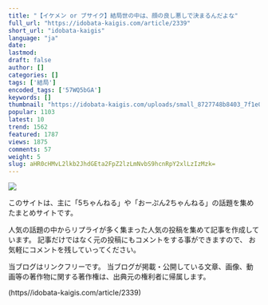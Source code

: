 ```yaml
---
title: "【イケメン or ブサイク】結局世の中は、顔の良し悪しで決まるんだよな"
full_url: "https://idobata-kaigis.com/article/2339"
short_url: "idobata-kaigis"
language: "ja"
date: 
lastmod: 
draft: false
author: []
categories: []
tags: ['結局']
encoded_tags: ['57WQ5bGA']
keywords: []
thumbnail: "https://idobata-kaigis.com/uploads/small_8727748b8403_7f1e044c91.jpg"
popular: 1103
latest: 10
trend: 1562
featured: 1787
views: 1875
comments: 57
weight: 5
slug: aHR0cHMvL2lkb2JhdGEta2FpZ2lzLmNvbS9hcnRpY2xlLzIzMzk=
---
```


![](https://idobata-kaigis.com/uploads/small_8727748b8403_7f1e044c91.jpg)

<div><p class=''>このサイトは、主に「5ちゃんねる」や「おーぷん2ちゃんねる」の話題を集めたまとめサイトです。</p><p>人気の話題の中からリプライが多く集まった人気の投稿を集めて記事を作成しています。 記事だけではなく元の投稿にもコメントをする事ができますので、 お気軽にコメントを残していってください。</p><p class=''>当ブログはリンクフリーです。 当ブログが掲載・公開している文章、画像、動画等の著作物に関する著作権は、出典元の権利者に帰属します。</p></div>

(https//idobata-kaigis.com/article/2339)
